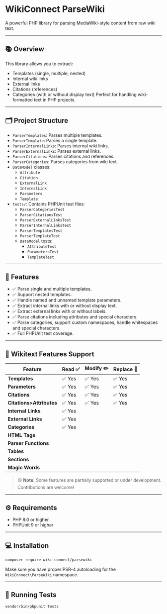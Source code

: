 # WikiConnect ParseWiki

A powerful PHP library for parsing MediaWiki-style content from raw wiki text.

---

## 📚 Overview

This library allows you to extract:
- Templates (single, multiple, nested)
- Internal wiki links
- External links
- Citations (references)
- Categories (with or without display text)
Perfect for handling wiki-formatted text in PHP projects.

---

## 🗂️ Project Structure

- `ParserTemplates`: Parses multiple templates.
- `ParserTemplate`: Parses a single template.
- `ParserInternalLinks`: Parses internal wiki links.
- `ParserExternalLinks`: Parses external links.
- `ParserCitations`: Parses citations and references.
- `ParserCategories`: Parses categories from wiki text.
- `DataModel` classes:
  - `Attribute`
  - `Citation`
  - `ExternalLink`
  - `InternalLink`
  - `Parameters`
  - `Template`
- `tests/`: Contains PHPUnit test files:
  - `ParserCategoriesTest`
  - `ParserCitationsTest`
  - `ParserExternalLinksTest`
  - `ParserInternalLinksTest`
  - `ParserTemplatesTest`
  - `ParserTemplateTest`
  - `DataModel` tests:
    - `AttributeTest`
    - `ParametersTest`
    - `TemplateTest`
---

## 🚀 Features

- ✅ Parse single and multiple templates.
- ✅ Support nested templates.
- ✅ Handle named and unnamed template parameters.
- ✅ Extract internal links with or without display text.
- ✅ Extract external links with or without labels.
- ✅ Parse citations including attributes and special characters.
- ✅ Parse categories, support custom namespaces, handle whitespaces and special characters.
- ✅ Full PHPUnit test coverage.

---
## 🧩 Wikitext Features Support

| Feature                    | Read ✅ | Modify ✏️ | Replace 🔄 |
|--------------------------- |---------|------------|------------|
| **Templates**              | ✅ Yes  | ✅ Yes    | ✅ Yes     |
| **Parameters**             | ✅ Yes  | ✅ Yes    | ✅ Yes     |
| **Citations**              | ✅ Yes  | ✅ Yes    | ✅ Yes     |
| **Citations>Attributes**   | ✅ Yes  | ✅ Yes    | ✅ Yes     |
| **Internal Links**         | ✅ Yes  |     |      |
| **External Links**         | ✅ Yes  |     |      |
| **Categories**             | ✅ Yes  |      |       |
| **HTML Tags**              |   |     |      |
| **Parser Functions**       |   |   |       |
| **Tables**                 |   |      |       |
| **Sections**               |   |      |       |
| **Magic Words**            |   |      |       |

> 🟡 **Note:** Some features are partially supported or under development. Contributions are welcome!

---

## ⚙️ Requirements

- PHP 8.0 or higher
- PHPUnit 9 or higher

---

## 💻 Installation

```bash
composer require wiki-connect/parsewiki
```

Make sure you have proper PSR-4 autoloading for the `WikiConnect\ParseWiki` namespace.

---

## 🧪 Running Tests

```bash
vendor/bin/phpunit tests
```